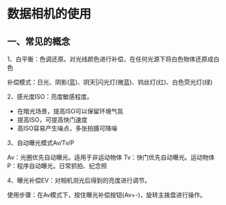 <!-- 2017/11/19 -->

# 数据相机的使用

<!-- more -->

## 一、常见的概念

1、白平衡：色调还原。对光线颜色进行补偿，在任何光源下将白色物体还原成白色

补偿模式：日光、阴影(蓝)、阴天|闪光灯(微蓝)、钨丝灯(红)、白色荧光灯(绿)

2、感光度ISO：亮度敏感程度。

- 在暗光场景，提高ISO可以保留环境气氛
- 提高ISO，可提高快门速度
- 高ISO容易产生噪点，多张拍摄可降噪

3、自动曝光模式Av/Tv/P

Av：光圈优先自动曝光。适用于非运动物体
Tv：快门优先自动曝光。运动物体
P：程序自动曝光。日常抓拍、纪念照

4、曝光补偿EV：对相机测光后得到的亮度进行调节。

使用步骤：在Av模式下，按住曝光补偿按钮(Av+-)，旋转主拨盘进行操作。